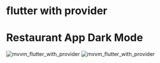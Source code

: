 # flutter with provider 
# Restaurant App Dark Mode

<img src="https://github.com/IAMAntaRiksa/flutter_bloc_ecommerce/assets/32923555/1946e714-ac8f-44c1-bb2d-47294ce6b046" alt="mvvm_flutter_with_provider"> 
<img src="https://github.com/IAMAntaRiksa/flutter_bloc_ecommerce/assets/32923555/5b04bfac-341f-42a9-8b87-e9d559d4d159" alt="mvvm_flutter_with_provider"> 
